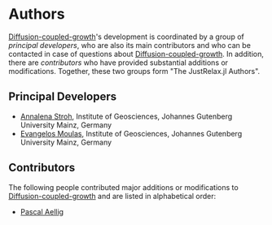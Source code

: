 # Authors

[Diffusion-coupled-growth](https://github.com/AnStroh/Diffusion-coupled-growth)'s development is coordinated by a group of *principal developers*,
who are also its main contributors and who can be contacted in case of
questions about [Diffusion-coupled-growth](https://github.com/AnStroh/Diffusion-coupled-growth). In addition, there are *contributors* who have
provided substantial additions or modifications. Together, these two groups form
"The JustRelax.jl Authors".

## Principal Developers
* [Annalena Stroh](https://github.com/AnStroh),
  Institute of Geosciences, Johannes Gutenberg University Mainz, Germany
* [Evangelos Moulas](https://metamorphism.de),
  Institute of Geosciences, Johannes Gutenberg University Mainz, Germany


## Contributors
The following people contributed major additions or modifications to [Diffusion-coupled-growth](https://github.com/AnStroh/Diffusion-coupled-growth) and
are listed in alphabetical order:

* [Pascal Aellig](https://github.com/aelligp)
